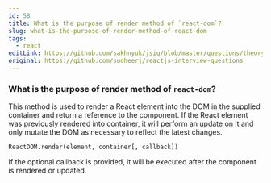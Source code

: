 ```yaml
---
id: 58
title: What is the purpose of render method of `react-dom`?
slug: what-is-the-purpose-of-render-method-of-react-dom
tags:
  - react
editLink: https://github.com/sakhnyuk/jsiq/blob/master/questions/theory/react/58.md
original: https://github.com/sudheerj/reactjs-interview-questions
---
```


### What is the purpose of render method of `react-dom`?

This method is used to render a React element into the DOM in the supplied container and return a reference to the component. If the React element was previously rendered into container, it will perform an update on it and only mutate the DOM as necessary to reflect the latest changes.

```
ReactDOM.render(element, container[, callback])
```

If the optional callback is provided, it will be executed after the component is rendered or updated.